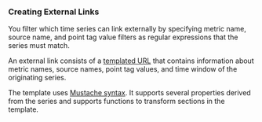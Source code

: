 ### Creating External Links

You filter which time series can link externally by specifying metric name, source name, and point tag value filters as
regular expressions that the series must match.

An external link consists of a [templated URL](https://community.wavefront.com/docs/DOC-1242) that contains information
about metric names, source names, point tag values, and time window of the originating series.

The template uses [Mustache syntax](https://mustache.github.io/). It supports several properties derived from the series
and supports functions to transform sections in the template.
